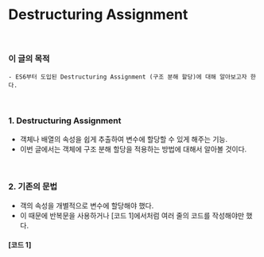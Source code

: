 # Destructuring Assignment
<br/>

### 이 글의 목적
    - ES6부터 도입된 Destructuring Assignment (구조 분해 할당)에 대해 알아보고자 한다.
<br/>

### 1. Destructuring Assignment
- 객체나 배열의 속성을 쉽게 추출하여 변수에 할당할 수 있게 해주는 기능.
- 이번 글에서는 객체에 구조 분해 할당을 적용하는 방법에 대해서 알아볼 것이다.
<br/>

### 2. 기존의 문법
- 객의 속성을 개별적으로 변수에 할당해야 했다.
- 이 때문에 반복문을 사용하거나 [코드 1]에서처럼 여러 줄의 코드를 작성해야만 했다.
#### [코드 1]
```javascript
